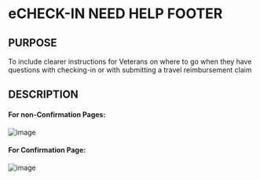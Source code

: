 # eCHECK-IN NEED HELP FOOTER 

## PURPOSE

To include clearer instructions for Veterans on where to go when they have questions with checking-in or with submitting a travel reimbursement claim

## DESCRIPTION

#### For non-Confirmation Pages:
![image](https://user-images.githubusercontent.com/86678742/193900923-aa555aa1-c1d1-411d-b605-b56b579248e3.png)

#### For Confirmation Page:
![image](https://user-images.githubusercontent.com/86678742/193901236-45b56d9b-fced-4cef-a065-1a86563e16a3.png)
